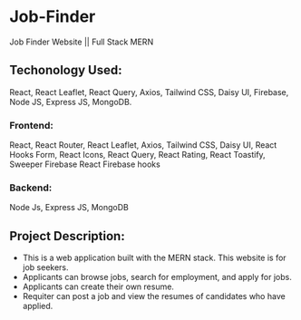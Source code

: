 # Job-Finder
Job Finder Website || Full Stack MERN

## Techonology Used:
React, React Leaflet, React Query, Axios, Tailwind CSS, Daisy UI, Firebase, Node JS, Express JS, MongoDB.

### Frontend:
React, React Router, React Leaflet, Axios, Tailwind CSS, Daisy UI, React Hooks Form, React Icons, React Query, React Rating, React Toastify, Sweeper Firebase
React Firebase hooks
<br>
### Backend:
Node Js, Express JS, MongoDB

## Project Description:
* This is a web application built with the MERN stack. This website is for job seekers.
* Applicants can browse jobs, search for employment, and apply for jobs.
* Applicants can create their own resume. 
* Requiter can post a job and view the resumes of candidates who have applied.
